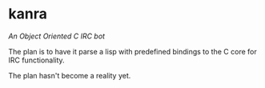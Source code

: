 # kanra
*An Object Oriented C IRC bot*

The plan is to have it parse a lisp with predefined bindings to the C core for IRC functionality.

The plan hasn't become a reality yet.
